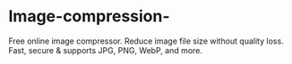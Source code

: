 # Image-compression-
Free online image compressor. Reduce image file size without quality loss. Fast, secure &amp; supports JPG, PNG, WebP, and more.
